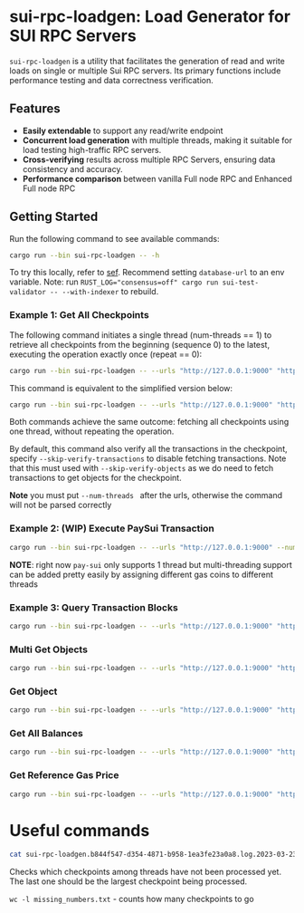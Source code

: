 # sui-rpc-loadgen: Load Generator for SUI RPC Servers

`sui-rpc-loadgen` is a utility that facilitates the generation of read and write loads on single or multiple Sui RPC servers. Its primary functions include performance testing and data correctness verification.

## Features

- **Easily extendable** to support any read/write endpoint
- **Concurrent load generation** with multiple threads, making it suitable for load testing high-traffic RPC servers.
- **Cross-verifying** results across multiple RPC Servers, ensuring data consistency and accuracy.
- **Performance comparison** between vanilla Full node RPC and Enhanced Full node RPC

## Getting Started

Run the following command to see available commands:

```bash
cargo run --bin sui-rpc-loadgen -- -h
```

To try this locally, refer to [sef](../sui-test-validator/README.md). Recommend setting `database-url` to an env variable. Note: run `RUST_LOG="consensus=off" cargo run sui-test-validator -- --with-indexer` to rebuild.

### Example 1: Get All Checkpoints

The following command initiates a single thread (num-threads == 1) to retrieve all checkpoints from the beginning (sequence 0) to the latest, executing the operation exactly once (repeat == 0):

```bash
cargo run --bin sui-rpc-loadgen -- --urls "http://127.0.0.1:9000" "http://127.0.0.1:9124" --num-threads 1 get-checkpoints --start 0 --repeat 0 --interval-in-ms 0
```

This command is equivalent to the simplified version below:

```bash
cargo run --bin sui-rpc-loadgen -- --urls "http://127.0.0.1:9000" "http://127.0.0.1:9124" --num-threads 1 get-checkpoints
```

Both commands achieve the same outcome: fetching all checkpoints using one thread, without repeating the operation.

By default, this command also verify all the transactions in the checkpoint, specify `--skip-verify-transactions` to disable fetching transactions. Note that this must used with `--skip-verify-objects` as we do need to fetch transactions to get objects for the checkpoint.

**Note** you must put `--num-threads ` after the urls, otherwise the command will not be parsed correctly

### Example 2: (WIP) Execute PaySui Transaction

```bash
cargo run --bin sui-rpc-loadgen -- --urls "http://127.0.0.1:9000" --num-threads 1 pay-sui --repeat 100
```

**NOTE**: right now `pay-sui` only supports 1 thread but multi-threading support can be added pretty easily by assigning different gas coins to different threads

### Example 3: Query Transaction Blocks

```bash
cargo run --bin sui-rpc-loadgen -- --urls "http://127.0.0.1:9000" "http://127.0.0.1:9000" --num-threads 4 query-transaction-blocks --address-type from
```

### Multi Get Objects

```bash
cargo run --bin sui-rpc-loadgen -- --urls "http://127.0.0.1:9000" "http://127.0.0.1:9000" --num-threads 4 multi-get-objects
```

### Get Object
```bash
cargo run --bin sui-rpc-loadgen -- --urls "http://127.0.0.1:9000" "http://127.0.0.1:9000" --num-threads 2 get-object --chunk-size 20
```

### Get All Balances
```bash
cargo run --bin sui-rpc-loadgen -- --urls "http://127.0.0.1:9000" "http://127.0.0.1:9000" --num-threads 2 get-all-balances --chunk-size 20
```


### Get Reference Gas Price
```bash
cargo run --bin sui-rpc-loadgen -- --urls "http://127.0.0.1:9000" "http://127.0.0.1:9000" --num-threads 2 get-reference-gas-price --num-chunks-per-thread 10
```

# Useful commands

```bash
cat sui-rpc-loadgen.b844f547-d354-4871-b958-1ea3fe23a0a8.log.2023-03-23 | awk '/Finished processing/{print $7}' | sort -n | uniq | awk 'BEGIN{last=0}{for(i=last+1;i<$1;i++) print i; last=$1} END{print last}' | tee missing_numbers.txt && wc -l missing_numbers.txt
```

Checks which checkpoints among threads have not been processed yet. The last one should be the largest checkpoint being processed.

`wc -l missing_numbers.txt` - counts how many checkpoints to go
